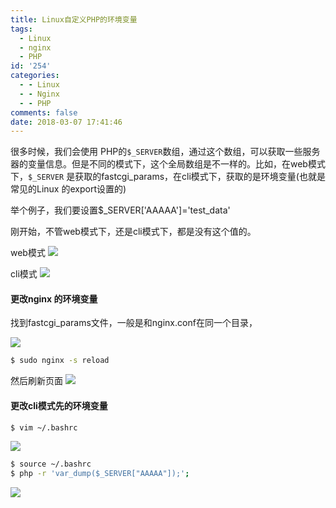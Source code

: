 ```yaml
---
title: Linux自定义PHP的环境变量
tags:
  - Linux
  - nginx
  - PHP
id: '254'
categories:
  - - Linux
  - - Nginx
  - - PHP
comments: false
date: 2018-03-07 17:41:46
---
```


很多时候，我们会使用 PHP的`$_SERVER`数组，通过这个数组，可以获取一些服务器的变量信息。但是不同的模式下，这个全局数组是不一样的。比如，在web模式下，`$_SERVER` 是获取的fastcgi\_params，在cli模式下，获取的是环境变量(也就是常见的Linux 的export设置的)

<!--more-->

举个例子，我们要设置$\_SERVER\['AAAAA'\]='test\_data'

刚开始，不管web模式下，还是cli模式下，都是没有这个值的。

web模式 ![](/uploads/2018/03/WX20180307-173333-300x55.png)

cli模式 ![](/uploads/2018/03/WX20180307-173521.png)

#### 更改nginx 的环境变量

找到fastcgi\_params文件，一般是和nginx.conf在同一个目录，

![](/uploads/2018/03/WX20180307-173138.png)

```bash
$ sudo nginx -s reload 
```

然后刷新页面 ![](/uploads/2018/03/WX20180307-173727.png)

#### 更改cli模式先的环境变量

```bash
$ vim ~/.bashrc
```

![](/uploads/2018/03/WX20180307-173048.png)

```bash
$ source ~/.bashrc
$ php -r 'var_dump($_SERVER["AAAAA"]);';
```

![](/uploads/2018/03/WX20180307-173922.png)